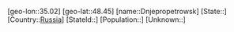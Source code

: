 ﻿---
location: [48.45,35.02]
type: City
tags:
- geo/City


SpocWebEntityId: 29823
isDeleted: false
confidential: public

---
[geo-lon::35.02]
[geo-lat::48.45]
[name::Dnjepropetrowsk]
[State::]
[Country::[Russia](geo/Continent/Europe/Russia.md)]
[StateId::]
[Population::]
[Unknown::]

